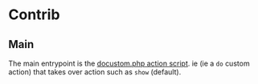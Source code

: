 # Contrib



## Main

The main entrypoint is the [docustom.php action script](action/docustom.php). ie
(ie a `do` custom action) that takes over action such as `show` (default).



